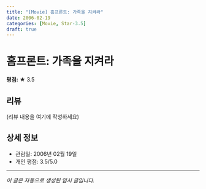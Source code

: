 ```yaml
---
title: "[Movie] 홈프론트: 가족을 지켜라"
date: 2006-02-19
categories: [Movie, Star-3.5]
draft: true
---
```


# 홈프론트: 가족을 지켜라

**평점:** ★ 3.5

## 리뷰

(리뷰 내용을 여기에 작성하세요)

## 상세 정보

- 관람일: 2006년 02월 19일
- 개인 평점: 3.5/5.0

---

*이 글은 자동으로 생성된 임시 글입니다.*
